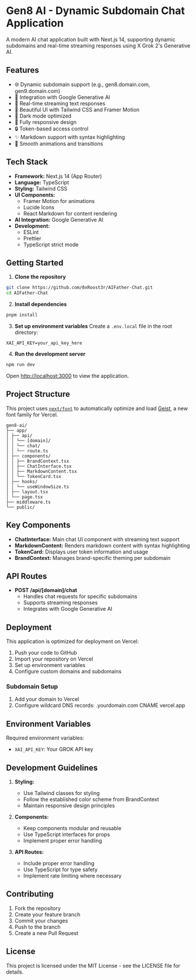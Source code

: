 # Gen8 AI - Dynamic Subdomain Chat Application

A modern AI chat application built with Next.js 14, supporting dynamic subdomains and real-time streaming responses using X Grok 2's Generative AI.

## Features

- 🌐 Dynamic subdomain support (e.g., gen8.domain.com, gen9.domain.com)
- 🤖 Integration with Google Generative AI
- 💬 Real-time streaming text responses
- 🎨 Beautiful UI with Tailwind CSS and Framer Motion
- 🌙 Dark mode optimized
- 📱 Fully responsive design
- 🔒 Token-based access control
- ✨ Markdown support with syntax highlighting
- 🔄 Smooth animations and transitions

## Tech Stack

- **Framework:** Next.js 14 (App Router)
- **Language:** TypeScript
- **Styling:** Tailwind CSS
- **UI Components:** 
  - Framer Motion for animations
  - Lucide Icons
  - React Markdown for content rendering
- **AI Integration:** Google Generative AI
- **Development:** 
  - ESLint
  - Prettier
  - TypeScript strict mode

## Getting Started

1. **Clone the repository**
```bash
git clone https://github.com/0xRoost3r/AIFather-Chat.git
cd AIFather-Chat
```

2. **Install dependencies**
```bash
pnpm install
```

3. **Set up environment variables**
Create a `.env.local` file in the root directory:
```env
XAI_API_KEY=your_api_key_here
```

4. **Run the development server**
```bash
npm run dev
```

Open [http://localhost:3000](http://localhost:3000) to view the application.

## Project Structure
This project uses [`next/font`](https://nextjs.org/docs/app/building-your-application/optimizing/fonts) to automatically optimize and load [Geist](https://vercel.com/font), a new font family for Vercel.
```
gen8-ai/
├── app/
│ ├── api/
│ │ └── [domain]/
│ │ └── chat/
│ │ └── route.ts
│ ├── components/
│ │ ├── BrandContext.tsx
│ │ ├── ChatInterface.tsx
│ │ ├── MarkdownContent.tsx
│ │ └── TokenCard.tsx
│ ├── hooks/
│ │ └── useWindowSize.ts
│ ├── layout.tsx
│ └── page.tsx
├── middleware.ts
└── public/
```

## Key Components

- **ChatInterface:** Main chat UI component with streaming text support
- **MarkdownContent:** Renders markdown content with syntax highlighting
- **TokenCard:** Displays user token information and usage
- **BrandContext:** Manages brand-specific theming per subdomain

## API Routes

- **POST /api/[domain]/chat**
  - Handles chat requests for specific subdomains
  - Supports streaming responses
  - Integrates with Google Generative AI

## Deployment

This application is optimized for deployment on Vercel:

1. Push your code to GitHub
2. Import your repository on Vercel
3. Set up environment variables
4. Configure custom domains and subdomains

### Subdomain Setup

1. Add your domain to Vercel
2. Configure wildcard DNS records:
.yourdomain.com CNAME vercel.app

## Environment Variables

Required environment variables:
- `XAI_API_KEY`: Your GROK API key

## Development Guidelines

1. **Styling:**
   - Use Tailwind classes for styling
   - Follow the established color scheme from BrandContext
   - Maintain responsive design principles

2. **Components:**
   - Keep components modular and reusable
   - Use TypeScript interfaces for props
   - Implement proper error handling

3. **API Routes:**
   - Include proper error handling
   - Use TypeScript for type safety
   - Implement rate limiting where necessary

## Contributing

1. Fork the repository
2. Create your feature branch
3. Commit your changes
4. Push to the branch
5. Create a new Pull Request

## License

This project is licensed under the MIT License - see the LICENSE file for details.
